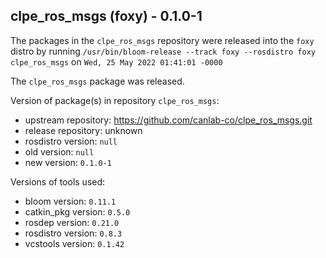 ## clpe_ros_msgs (foxy) - 0.1.0-1

The packages in the `clpe_ros_msgs` repository were released into the `foxy` distro by running `/usr/bin/bloom-release --track foxy --rosdistro foxy clpe_ros_msgs` on `Wed, 25 May 2022 01:41:01 -0000`

The `clpe_ros_msgs` package was released.

Version of package(s) in repository `clpe_ros_msgs`:

- upstream repository: https://github.com/canlab-co/clpe_ros_msgs.git
- release repository: unknown
- rosdistro version: `null`
- old version: `null`
- new version: `0.1.0-1`

Versions of tools used:

- bloom version: `0.11.1`
- catkin_pkg version: `0.5.0`
- rosdep version: `0.21.0`
- rosdistro version: `0.8.3`
- vcstools version: `0.1.42`


